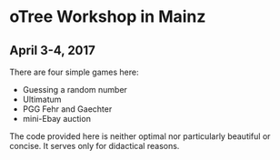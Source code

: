 # oTree Workshop in Mainz
## April 3-4, 2017

There are four simple games here:
* Guessing a random number
* Ultimatum
* PGG Fehr and Gaechter
* mini-Ebay auction

The code provided here is neither optimal nor particularly beautiful or concise.
It serves only for didactical reasons.
